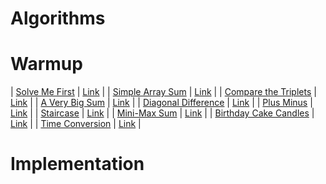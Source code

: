 # Algorithms

# Warmup

| [Solve Me First](https://www.hackerrank.com/challenges/solve-me-first/) | [Link](warmup) |
| [Simple Array Sum](https://www.hackerrank.com/challenges/simple-array-sum/) | [Link](warmup) |
| [Compare the Triplets](https://www.hackerrank.com/challenges/compare-the-triplets/) | [Link](warmup) |
| [A Very Big Sum](https://www.hackerrank.com/challenges/a-very-big-sum/problem?isFullScreen=true) | [Link](warmup) |
| [Diagonal Difference](https://www.hackerrank.com/challenges/diagonal-difference/problem?isFullScreen=true) | [Link](warmup) |
| [Plus Minus](https://www.hackerrank.com/challenges/plus-minus/problem?isFullScreen=true) | [Link](warmup) |
| [Staircase](https://www.hackerrank.com/challenges/staircase/problem?isFullScreen=true) | [Link](warmup) |
| [Mini-Max Sum](https://www.hackerrank.com/challenges/mini-max-sum/problem?isFullScreen=true) | [Link](warmup) |
| [Birthday Cake Candles](https://www.hackerrank.com/challenges/birthday-cake-candles/problem?isFullScreen=true) | [Link](warmup) |
| [Time Conversion](https://www.hackerrank.com/challenges/time-conversion/problem?isFullScreen=true) | [Link](warmup) |

# Implementation
